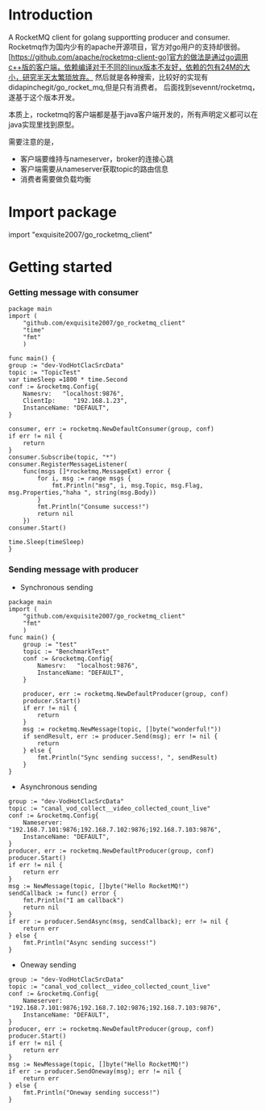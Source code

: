 # Introduction

A RocketMQ client for golang supportting producer and consumer.
Rocketmq作为国内少有的apache开源项目，官方对go用户的支持却很弱。
[https://github.com/apache/rocketmq-client-go]官方的做法是通过go调用c++版的客户端，依赖编译对于不同的linux版本不友好，依赖的包有24M的大小，研究半天太繁琐放弃。
然后就是各种搜索，比较好的实现有didapinchegit/go_rocket_mq,但是只有消费者。
后面找到sevennt/rocketmq，遂基于这个版本开发。

本质上，rocketmq的客户端都是基于java客户端开发的，所有声明定义都可以在java实现里找到原型。

需要注意的是， 
- 客户端要维持与nameserver，broker的连接心跳
- 客户端需要从nameserver获取topic的路由信息
- 消费者需要做负载均衡


# Import package
import "exquisite2007/go_rocketmq_client"

# Getting started
### Getting message with consumer
```
package main
import (
    "github.com/exquisite2007/go_rocketmq_client"
    "time"
    "fmt"
    )

func main() {
group := "dev-VodHotClacSrcData"
topic := "TopicTest"
var timeSleep =1800 * time.Second
conf := &rocketmq.Config{
    Namesrv:   "localhost:9876",
    ClientIp:     "192.168.1.23",
    InstanceName: "DEFAULT",
}

consumer, err := rocketmq.NewDefaultConsumer(group, conf)
if err != nil {
    return 
}
consumer.Subscribe(topic, "*")
consumer.RegisterMessageListener(
    func(msgs []*rocketmq.MessageExt) error {
        for i, msg := range msgs {
            fmt.Println("msg", i, msg.Topic, msg.Flag, msg.Properties,"haha ", string(msg.Body))
        }
        fmt.Println("Consume success!")
        return nil
    })
consumer.Start()

time.Sleep(timeSleep)
}
```

### Sending message with producer
- Synchronous sending
```
package main
import (
    "github.com/exquisite2007/go_rocketmq_client"
    "fmt"
    )
func main() {
    group := "test"
    topic := "BenchmarkTest"
    conf := &rocketmq.Config{
        Namesrv:   "localhost:9876",
        InstanceName: "DEFAULT",
    }

    producer, err := rocketmq.NewDefaultProducer(group, conf)
    producer.Start()
    if err != nil {
        return 
    }
    msg := rocketmq.NewMessage(topic, []byte("wonderful!"))
    if sendResult, err := producer.Send(msg); err != nil {
        return 
    } else {
        fmt.Println("Sync sending success!, ", sendResult)
    }
}
```

- Asynchronous sending
```
group := "dev-VodHotClacSrcData"
topic := "canal_vod_collect__video_collected_count_live"
conf := &rocketmq.Config{
    Nameserver:   "192.168.7.101:9876;192.168.7.102:9876;192.168.7.103:9876",
    InstanceName: "DEFAULT",
}
producer, err := rocketmq.NewDefaultProducer(group, conf)
producer.Start()
if err != nil {
    return err
}
msg := NewMessage(topic, []byte("Hello RocketMQ!")
sendCallback := func() error {
    fmt.Println("I am callback")
    return nil
}
if err := producer.SendAsync(msg, sendCallback); err != nil {
    return err
} else {
    fmt.Println("Async sending success!")
}
```

- Oneway sending
```
group := "dev-VodHotClacSrcData"
topic := "canal_vod_collect__video_collected_count_live"
conf := &rocketmq.Config{
    Nameserver:   "192.168.7.101:9876;192.168.7.102:9876;192.168.7.103:9876",
    InstanceName: "DEFAULT",
}
producer, err := rocketmq.NewDefaultProducer(group, conf)
producer.Start()
if err != nil {
    return err
}
msg := NewMessage(topic, []byte("Hello RocketMQ!")
if err := producer.SendOneway(msg); err != nil {
    return err
} else {
    fmt.Println("Oneway sending success!")
}
```